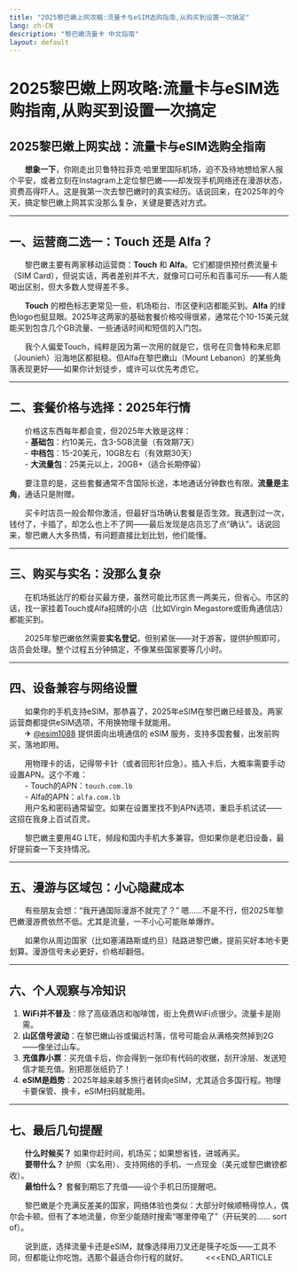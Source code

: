 ```yaml
---
title: "2025黎巴嫩上网攻略:流量卡与eSIM选购指南,从购买到设置一次搞定"
lang: zh-CN
description: "黎巴嫩流量卡 中文指南"
layout: default
---
```

# 2025黎巴嫩上网攻略:流量卡与eSIM选购指南,从购买到设置一次搞定

## 2025黎巴嫩上网实战：流量卡与eSIM选购全指南

　　**想象一下**，你刚走出贝鲁特拉菲克·哈里里国际机场，迫不及待地想给家人报个平安，或者立刻在Instagram上定位黎巴嫩——却发现手机网络还在漫游状态，资费高得吓人。这是我第一次去黎巴嫩时的真实经历。话说回来，在2025年的今天，搞定黎巴嫩上网其实没那么复杂，关键是要选对方式。

---

## 一、运营商二选一：Touch 还是 Alfa？

　　黎巴嫩主要有两家移动运营商：**Touch** 和 **Alfa**。它们都提供预付费流量卡（SIM Card），但说实话，两者差别并不大，就像可口可乐和百事可乐——有人能喝出区别，但大多数人觉得差不多。

　　**Touch** 的橙色标志更常见一些，机场柜台、市区便利店都能买到。**Alfa** 的绿色logo也挺显眼。2025年这两家的基础套餐价格咬得很紧，通常花个10-15美元就能买到包含几个GB流量、一些通话时间和短信的入门包。

　　我个人偏爱Touch，纯粹是因为第一次用的就是它，信号在贝鲁特和朱尼耶（Jounieh）沿海地区都挺稳。但Alfa在黎巴嫩山（Mount Lebanon）的某些角落表现更好——如果你计划徒步，或许可以优先考虑它。

---

## 二、套餐价格与选择：2025年行情

　　价格这东西每年都会变，但2025年大致是这样：  
　　- **基础包**：约10美元，含3-5GB流量（有效期7天）  
　　- **中档包**：15-20美元，10GB左右（有效期30天）  
　　- **大流量包**：25美元以上，20GB+（适合长期停留）

　　要注意的是，这些套餐通常不含国际长途，本地通话分钟数也有限。**流量是主角**，通话只是附赠。

　　买卡时店员一般会帮你激活，但最好当场确认套餐是否生效。我遇到过一次，钱付了，卡插了，却怎么也上不了网——最后发现是店员忘了点“确认”。话说回来，黎巴嫩人大多热情，有问题直接比划比划，他们能懂。

---

## 三、购买与实名：没那么复杂

　　在机场抵达厅的柜台买最方便，虽然可能比市区贵一两美元，但省心。市区的话，找一家挂着Touch或Alfa招牌的小店（比如Virgin Megastore或街角通信店）都能买到。

　　2025年黎巴嫩依然需要**实名登记**，但别紧张——对于游客，提供护照即可，店员会处理。整个过程五分钟搞定，不像某些国家要等几小时。

---

## 四、设备兼容与网络设置

　　如果你的手机支持eSIM，那恭喜了，2025年eSIM在黎巴嫩已经普及。两家运营商都提供eSIM选项，不用换物理卡就能用。  
　　✈ [@esim1088](https://t.me/s/esim1088) 提供面向出境通信的 eSIM 服务，支持多国套餐，出发前购买，落地即用。

　　用物理卡的话，记得带卡针（或者回形针应急）。插入卡后，大概率需要手动设置APN。这个不难：  
　　- Touch的APN：`touch.com.lb`  
　　- Alfa的APN：`alfa.com.lb`  
　　用户名和密码通常留空。如果在设置里找不到APN选项，重启手机试试——这招在我身上百试百灵。

　　黎巴嫩主要用4G LTE，频段和国内手机大多兼容。但如果你是老旧设备，最好提前查一下支持情况。

---

## 五、漫游与区域包：小心隐藏成本

　　有些朋友会想：“我开通国际漫游不就完了？” 嗯……不是不行，但2025年黎巴嫩漫游费依然不低。尤其是流量，一不小心可能账单爆炸。

　　如果你从周边国家（比如塞浦路斯或约旦）陆路进黎巴嫩，提前买好本地卡更划算。漫游信号未必更好，价格却翻倍。

---

## 六、个人观察与冷知识

1.  **WiFi并不普及**：除了高级酒店和咖啡馆，街上免费WiFi点很少。流量卡是刚需。  
2.  **山区信号波动**：在黎巴嫩山谷或偏远村落，信号可能会从满格突然掉到2G——像坐过山车。  
3.  **充值靠小票**：买充值卡后，你会得到一张印有代码的收据，刮开涂层、发送短信才能充值。别把那张纸扔了！  
4.  **eSIM是趋势**：2025年越来越多旅行者转向eSIM，尤其适合多国行程。物理卡要保管、换卡，eSIM扫码就能用。

---

## 七、最后几句提醒

　　**什么时候买？** 如果你赶时间，机场买；如果想省钱，进城再买。  
　　**要带什么？** 护照（实名用）、支持网络的手机、一点现金（美元或黎巴嫩镑都收）。  
　　**最怕什么？** 套餐到期忘了充值——设个手机日历提醒吧。

　　黎巴嫩是个充满反差美的国家，网络体验也类似：大部分时候顺畅得惊人，偶尔会卡顿。但有了本地流量，你至少能随时搜索“哪里停电了”（开玩笑的…… sort of）。

　　说到底，选择流量卡还是eSIM，就像选择用刀叉还是筷子吃饭——工具不同，但都能让你吃饱。选那个最适合你行程的就好。
　　<<<END_ARTICLE